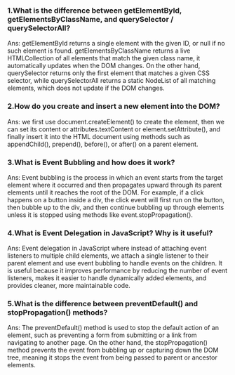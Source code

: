 ### 1.What is the difference between getElementById, getElementsByClassName, and querySelector / querySelectorAll?
Ans:  getElementById returns a single element with the given ID, or null if no such element is found. getElementsByClassName returns a live HTMLCollection of all elements that match the given class name, it automatically updates when the DOM changes. On the other hand, querySelector returns only the first element that matches a given CSS selector, while querySelectorAll returns a static NodeList of all matching elements, which does not update if the DOM changes.

### 2.How do you create and insert a new element into the DOM?
Ans:  we first use document.createElement() to create the element, then we can set its content or attributes.textContent or element.setAttribute(), and finally insert it into the HTML document using methods such as appendChild(), prepend(), before(), or after() on a parent element.

### 3.What is Event Bubbling and how does it work?
Ans:  Event bubbling is the process in which an event starts from the target element where it occurred and then propagates upward through its parent elements until it reaches the root of the DOM. For example, if a click happens on a button inside a div, the click event will first run on the button, then bubble up to the div, and then continue bubbling up through elements unless it is stopped using methods like event.stopPropagation().

### 4.What is Event Delegation in JavaScript? Why is it useful?
Ans:  Event delegation in JavaScript where instead of attaching event listeners to multiple child elements, we attach a single listener to their parent element and use event bubbling to handle events on the children. It is useful because it improves performance by reducing the number of event listeners, makes it easier to handle dynamically added elements, and provides cleaner, more maintainable code.

### 5.What is the difference between preventDefault() and stopPropagation() methods?
Ans:  The preventDefault() method is used to stop the default action of an element, such as preventing a form from submitting or a link from navigating to another page. On the other hand, the stopPropagation() method prevents the event from bubbling up or capturing down the DOM tree, meaning it stops the event from being passed to parent or ancestor elements.
